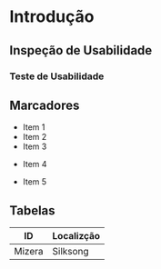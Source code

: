 # Introdução

## Inspeção de Usabilidade

### Teste de Usabilidade





## Marcadores
- Item 1
- Item 2
- Item 3
+ Item 4
* Item 5

## Tabelas

|ID|Localizção|
|--|----------|
|Mizera|Silksong|
